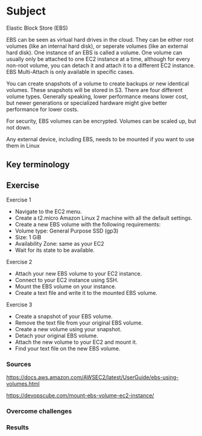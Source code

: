 # Subject
Elastic Block Store (EBS)  

EBS can be seen as virtual hard drives in the cloud. They can be either root volumes (like an internal hard disk), or seperate volumes (like an external hard disk). One instance of an EBS is called a volume. One volume can usually only be attached to one EC2 instance at a time, although for every non-root volume, you can detach it and attach it to a different EC2 instance. EBS Multi-Attach is only available in specific cases.  

You can create snapshots of a volume to create backups or new identical volumes. These snapshots will be stored in S3.
There are four different volume types. Generally speaking, lower performance means lower cost, but newer generations or specialized hardware might give better performance for lower costs.  

For security, EBS volumes can be encrypted. Volumes can be scaled up, but not down.  

Any external device, including EBS, needs to be mounted if you want to use them in Linux

## Key terminology


## Exercise
Exercise 1
- Navigate to the EC2 menu.
- Create a t2.micro Amazon Linux 2 machine with all the default settings.
- Create a new EBS volume with the following requirements:
-  Volume type: General Purpose SSD (gp3)
-  Size: 1 GiB
-  Availability Zone: same as your EC2
- Wait for its state to be available.

Exercise 2
- Attach your new EBS volume to your EC2 instance.
- Connect to your EC2 instance using SSH.
- Mount the EBS volume on your instance.
- Create a text file and write it to the mounted EBS volume.

Exercise 3
- Create a snapshot of your EBS volume.
- Remove the text file from your original EBS volume.
- Create a new volume using your snapshot.
- Detach your original EBS volume.
- Attach the new volume to your EC2 and mount it.
- Find your text file on the new EBS volume.

### Sources
https://docs.aws.amazon.com/AWSEC2/latest/UserGuide/ebs-using-volumes.html  

https://devopscube.com/mount-ebs-volume-ec2-instance/

### Overcome challenges


### Results